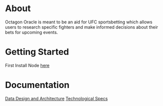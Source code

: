 # About

Octagon Oracle is meant to be an aid for UFC sportsbetting which allows users to research specific fighters and make informed decisions about their bets for upcoming events.

# Getting Started

First Install Node [here](https://nodejs.org/en/download)

# Documentation

[Data Design and Architecture](./documentation/technical-design.md)
[Technological Specs](./documentation/technical-design.md)
